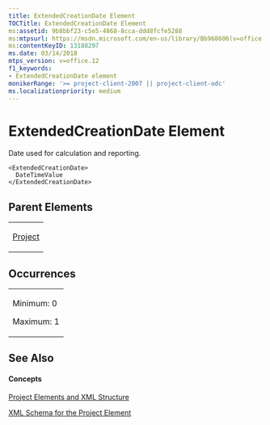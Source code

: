 ```yaml
---
title: ExtendedCreationDate Element
TOCTitle: ExtendedCreationDate Element
ms:assetid: 9b8bbf23-c5e5-4868-8cca-ddd8fcfe5288
ms:mtpsurl: https://msdn.microsoft.com/en-us/library/Bb968606(v=office.12)
ms:contentKeyID: 13188297
ms.date: 03/14/2018
mtps_version: v=office.12
f1_keywords:
- ExtendedCreationDate element
monikerRange: '>= project-client-2007 || project-client-odc'
ms.localizationpriority: medium
---
```


# ExtendedCreationDate Element




Date used for calculation and reporting.

    <ExtendedCreationDate>
      DateTimeValue
    </ExtendedCreationDate>

## Parent Elements

<table>
<colgroup>
<col style="width: 100%" />
</colgroup>
<tbody>
<tr class="odd">
<td><p><a href="project-element.md">Project</a></p></td>
</tr>
</tbody>
</table>

## Occurrences

<table>
<colgroup>
<col style="width: 100%" />
</colgroup>
<tbody>
<tr class="odd">
<td><p>Minimum: 0</p>
<p>Maximum: 1</p></td>
</tr>
</tbody>
</table>

## See Also

#### Concepts

[Project Elements and XML Structure](project-elements-and-xml-structure.md)

[XML Schema for the Project Element](xml-schema-for-the-project-element.md)

